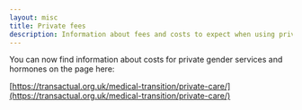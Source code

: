 ```yaml
---
layout: misc
title: Private fees
description: Information about fees and costs to expect when using private gender services
---
```

You can now find information about costs for private gender services and hormones on the page here:

[https://transactual.org.uk/medical-transition/private-care/](https://transactual.org.uk/medical-transition/private-care/)